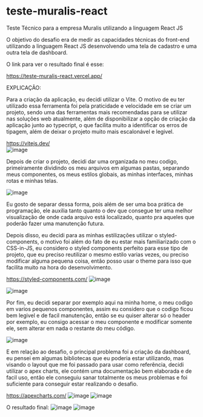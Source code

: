# teste-muralis-react
Teste Técnico para a empresa Muralis utilizando a linguagem React JS

O objetivo do desafio era de medir as capacidades técnicas do front-end utilizando a linguagem React JS desenvolvendo uma tela de cadastro e uma outra tela de dashboard.

O link para ver o resultado final é esse:

https://teste-muralis-react.vercel.app/

EXPLICAÇÃO:

Para a criação da aplicação, eu decidi utilizar o Vite. O motivo de eu ter utilizado essa ferramenta foi pela praticidade e velocidade em se criar um projeto, sendo uma das ferramentas mais recomendadas para se utilizar nas soluções web atualmente, além de disponibilizar a opção de criação da aplicação junto ao typecript, o que facilita muito a identificar os erros de tipagem, além de deixar o projeto muito mais escalonável e legivel.

https://vitejs.dev/  
![image](https://user-images.githubusercontent.com/40373628/227832845-4edb85c9-a817-4ceb-a055-ab2e0daffd3b.png)


Depois de criar o projeto, decidi dar uma organizada no meu codigo, primeiramente dividindo os meu arquivos em algumas pastas, separando meus componentes, os meus estilos globais, as minhas interfaces, minhas rotas e minhas telas. 

![image](https://user-images.githubusercontent.com/40373628/227833584-d8b7dc38-8f0b-4c43-8647-30f396c76f07.png)

Eu gosto de separar dessa forma, pois além de ser uma boa prática de programação, ele auxilia tanto quanto o dev que consegue ter uma melhor visualização de onde cada arquivo está localizado, quanto pra aqueles que poderão fazer uma manutenção futura.

Depois disso, eu decidi para as minhas estilizações utilizar o styled-components, o motivo foi além do fato de eu estar mais familiarizado com o CSS-in-JS, eu considero o styled components perfeito para esse tipo de projeto, que eu preciso reutilizar o mesmo estilo varias vezes, ou preciso modificar alguma pequena coisa, então posso usar o theme para isso que facilita muito na hora do desenvolvimento.

https://styled-components.com/
![image](https://user-images.githubusercontent.com/40373628/227834589-292d7a28-7098-4c57-bb30-f924c39c011c.png)

![image](https://user-images.githubusercontent.com/40373628/227834655-13f1df0a-9b7a-4fa9-bb60-4f0c778038be.png)

Por fim, eu decidi separar por exemplo aqui na minha home, o meu codigo em varios pequenos componentes, assim  eu considero que o codigo ficou bem legivel e de facil manutenção, então se eu quiser alterar só o header por exemplo, eu consigo acessar o meu componente e modificar somente ele, sem alterar em nada o restante do meu código.

![image](https://user-images.githubusercontent.com/40373628/227835050-bb220124-eb5e-46a7-a53a-7ff71692b0f7.png)

E em relação ao desafio, o principal problema foi a criação da dashboard, eu pensei em algumas bibliotecas que eu poderia estar utilizando, mas visando o layout que me foi passado para usar como referência, decidi utilizar o apex charts, ele contém uma documentação bem elaborada e de facil uso, então ele conseguiu sanar totalmente os meus problemas e foi suficiente para conseguir estar realizando o desafio.

https://apexcharts.com/
![image](https://user-images.githubusercontent.com/40373628/227835478-0c3c4cf2-8398-4d99-ac16-058507e92cc0.png)
![image](https://user-images.githubusercontent.com/40373628/227835555-e47a71c4-469c-4701-bb0e-01ccf0153c6f.png)

O resultado final: 
![image](https://user-images.githubusercontent.com/40373628/228340366-575cf3e3-5900-41d3-aa6b-3a4e43a11270.png)
![image](https://user-images.githubusercontent.com/40373628/228340392-3bc2616f-de08-48dd-97d4-c906105da531.png)





